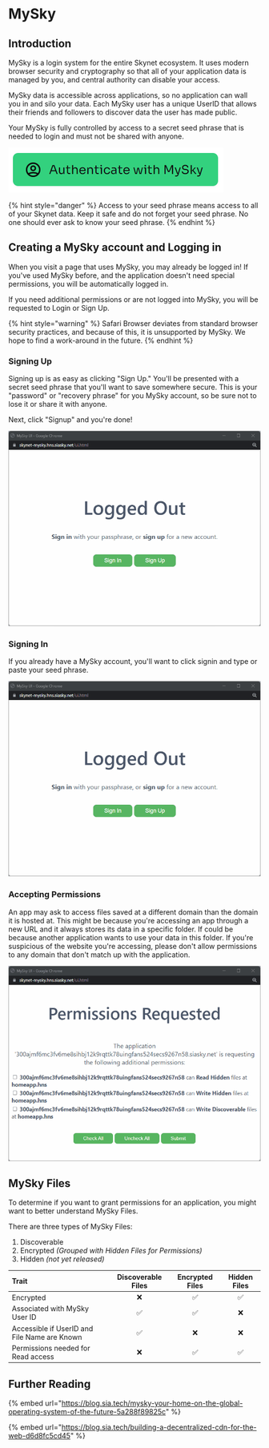 # MySky

## Introduction

MySky is a login system for the entire Skynet ecosystem. It uses modern browser security and cryptography so that all of your application data is managed by you, and central authority can disable your access.

MySky data is accessible across applications, so no application can wall you in and silo your data. Each MySky user has a unique UserID that allows their friends and followers to discover data the user has made public.

Your MySky is fully controlled by access to a secret seed phrase that is needed to login and must not be shared with anyone.

![Example &quot;Login&quot; Button](../.gitbook/assets/image.png)

{% hint style="danger" %}
Access to your seed phrase means access to all of your Skynet data. Keep it safe and do not forget your seed phrase. No one should ever ask to know your seed phrase.
{% endhint %}

## Creating a MySky account and Logging in

When you visit a page that uses MySky, you may already be logged in! If you've used MySky before, and the application doesn't need special permissions, you will be automatically logged in.

If you need additional permissions or are not logged into MySky, you will be requested to Login or Sign Up.

{% hint style="warning" %}
Safari Browser deviates from standard browser security practices, and because of this, it is unsupported by MySky. We hope to find a work-around in the future.
{% endhint %}

### Signing Up

Signing up is as easy as clicking "Sign Up." You'll be presented with a secret seed phrase that you'll want to save somewhere secure. This is your "password" or "recovery phrase" for you MySky account, so be sure not to lose it or share it with anyone.

Next, click "Signup" and you're done!

![Signing up and copying a seed to the clipboard](../.gitbook/assets/signup1_nn_128.gif)

### Signing In

If you already have a MySky account, you'll want to click signin and type or paste your seed phrase.

![Signing in with a MySky Account](../.gitbook/assets/signin1_nn_128.gif)

### Accepting Permissions

An app may ask to access files saved at a different domain than the domain it is hosted at. This might be because you're accessing an app through a new URL and it always stores its data in a specific folder. If could be because another application wants to use your data in this folder. If you're suspicious of the website you're accessing, please don't allow permissions to any domain that don't match up with the application.

![Accepting Permissions from an application accessed using its skylink](../.gitbook/assets/permissions1_nn_128.gif)

## MySky Files

To determine if you want to grant permissions for an application, you might want to better understand MySky Files.

There are three types of MySky Files:

1. Discoverable
2. Encrypted _\(Grouped with Hidden Files for Permissions\)_
3. Hidden _\(not yet released\)_

| Trait | Discoverable Files | Encrypted Files | Hidden Files |
| :--- | :---: | :---: | :---: |
| Encrypted | ❌ | ✅ | ✅ |
| Associated with MySky User ID | ✅ | ✅ | ❌ |
| Accessible if UserID and File Name are Known | ✅ | ❌ | ❌ |
| Permissions needed for Read access | ❌ | ✅ | ✅ |

## Further Reading

{% embed url="https://blog.sia.tech/mysky-your-home-on-the-global-operating-system-of-the-future-5a288f89825c" %}

{% embed url="https://blog.sia.tech/building-a-decentralized-cdn-for-the-web-d6d8fc5cd45" %}

